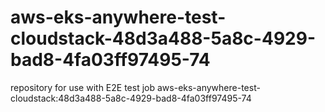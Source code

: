 # aws-eks-anywhere-test-cloudstack-48d3a488-5a8c-4929-bad8-4fa03ff97495-74
repository for use with E2E test job aws-eks-anywhere-test-cloudstack:48d3a488-5a8c-4929-bad8-4fa03ff97495-74
